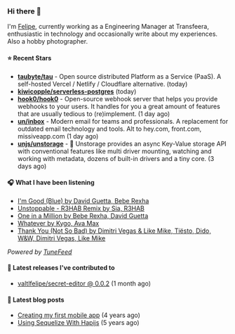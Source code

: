 ### Hi there 👋

I'm [Felipe](https://felipevm.com), currently working as a Engineering Manager at Transfeera, enthusiastic in technology and occasionally write about my experiences. Also a hobby photographer.

#### ⭐ Recent Stars
- **[taubyte/tau](https://github.com/taubyte/tau)** - Open source distributed Platform as a Service (PaaS). A self-hosted Vercel / Netlify / Cloudflare alternative. (today)
- **[kiwicopple/serverless-postgres](https://github.com/kiwicopple/serverless-postgres)** (today)
- **[hook0/hook0](https://github.com/hook0/hook0)** - Open-source webhook server that helps you provide webhooks to your users. It handles for you a great amount of features that are usually tedious to (re)implement. (1 day ago)
- **[un/inbox](https://github.com/un/inbox)** - Modern email for teams and professionals. A replacement for outdated email technology and tools. Alt to hey.com, front.com, missiveapp.com (1 day ago)
- **[unjs/unstorage](https://github.com/unjs/unstorage)** -  💾 Unstorage provides an async Key-Value storage API with conventional features like multi driver mounting, watching and working with metadata, dozens of built-in drivers and a tiny core. (3 days ago)

#### 🎧 What I have been listening
- [I&#39;m Good (Blue) by David Guetta, Bebe Rexha](https://open.spotify.com/track/4uUG5RXrOk84mYEfFvj3cK)
- [Unstoppable - R3HAB Remix by Sia, R3HAB](https://open.spotify.com/track/0F3v8p8ZnEGtZDxNcJ5Klq)
- [One in a Million by Bebe Rexha, David Guetta](https://open.spotify.com/track/3YfGTvsTAWGC2lgoDOikUz)
- [Whatever by Kygo, Ava Max](https://open.spotify.com/track/0LMwmV37RCmBO2so0szAFs)
- [Thank You (Not So Bad) by Dimitri Vegas &amp; Like Mike, Tiësto, Dido, W&amp;W, Dimitri Vegas, Like Mike](https://open.spotify.com/track/09CnYHiZ5jGT1wr1TXJ9Zt)

_Powered by [TuneFeed](https://tunefeed.app?ref=valtlfelipe-gh-profile)_ 

#### 🚀 Latest releases I've contributed to


- [valtlfelipe/secret-editor @ 0.0.2](https://github.com/valtlfelipe/secret-editor/releases/tag/0.0.2) (1 month ago)

#### 📄 Latest blog posts
- [Creating my first mobile app](https://felipevm.com/posts/creating-my-first-mobile-app/) (4 years ago)
- [Using Sequelize With Hapijs](https://felipevm.com/posts/using-sequelize-with-hapijs/) (5 years ago)
